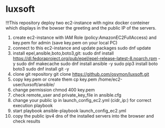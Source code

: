 # luxsoft
!!!This repository deploy two ec2-instance with nginx docker conteiner which displays in the bowser the greeting and the public IP of the servers.

1. create ec2-instance with IAM Role (policy:AmazonEC2FullAccess) and key.pem for admin (save key.pem on your local PC)
2. connect to this ec2-instance and update packages
sudo dnf update
3. install epel,ansible,boto,boto3,git:
sudo dnf install https://dl.fedoraproject.org/pub/epel/epel-release-latest-8.noarch.rpm -y
sudo dnf makecache
sudo dnf install ansible -y
sudo pip3 install boto boto3
sudo dnf install git -y
4. clone git repository
git clone https://github.com/osymon/luxsoft.git
5. copy key.pem or create them
cp key.pem /home/ec2-user/luxsoft/ansible/ 
6. change permission
chmod 400 key.pem
7. check remote_user and private_key_file in ansible.cfg
8. change your public ip in launch_config_ec2.yml (cidr_ip:) for сorrect execution playbook
9. start playbook
ansible-playbook launch_config_ec2.yml
10. copy the public ipv4 dns of the installed servers into the browser and check results  

